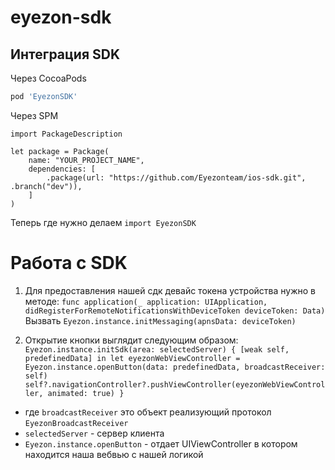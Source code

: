 # eyezon-sdk

## Интеграция SDK
Через CocoaPods
```ruby
pod 'EyezonSDK'
```

Через SPM

```// swift-tools-version:4.0
import PackageDescription

let package = Package(
    name: "YOUR_PROJECT_NAME",
    dependencies: [
        .package(url: "https://github.com/Eyezonteam/ios-sdk.git", .branch("dev")),
    ]
)
```
Теперь где нужно делаем `import EyezonSDK` 

# Работа c SDK
1. Для предоставления нашей сдк девайс токена устройства нужно в методе:
`func application(_ application: UIApplication, didRegisterForRemoteNotificationsWithDeviceToken deviceToken: Data) `
Вызвать  `Eyezon.instance.initMessaging(apnsData: deviceToken)`

2. Открытие кнопки выглядит следующим образом:
`Eyezon.instance.initSdk(area: selectedServer) { [weak self, predefinedData] in
    let eyezonWebViewController = Eyezon.instance.openButton(data: predefinedData, broadcastReceiver: self)
    self?.navigationController?.pushViewController(eyezonWebViewController, animated: true)
}`
- где `broadcastReceiver` это объект реализующий протокол `EyezonBroadcastReceiver`
- `selectedServer` - сервер клиента
- `Eyezon.instance.openButton` - отдает UIViewController в котором находится наша вебвью с нашей логикой

